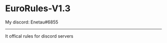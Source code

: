 # EuroRules-V1.3
My discord: Enetau#6855

-----------------------------------------------
It offical rules for discord servers
